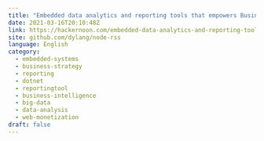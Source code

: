 ```yaml
---
title: "Embedded data analytics and reporting tools that empowers Business analysts"
date: 2021-03-16T20:10:48Z
link: https://hackernoon.com/embedded-data-analytics-and-reporting-tools-that-empowers-business-analysts-p81a338h?source=rss&utm_medium=RSS&utm_source=news.12bit.vn
site: github.com/dylang/node-rss
language: English
category:
  - embedded-systems
  - business-strategy
  - reporting
  - dotnet
  - reportingtool
  - business-intelligence
  - big-data
  - data-analysis
  - web-monetization
draft: false
---
```

